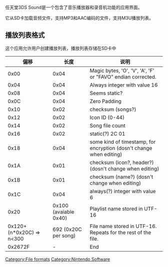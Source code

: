 任天堂3DS Sound是一个包含了音乐播放器和录音机功能的应用界面。

它从SD卡加载音频文件，支持MP3和AAC编码的文件，支持M3U播放列表。

## 播放列表格式

这个应用允许用户创建播放列表，播放列表存储在SD卡中

| 偏移                        | 长度                  | 说明                                                                |
|-----------------------------|-----------------------|---------------------------------------------------------------------|
| 0x00                        | 0x04                  | Magic bytes, 'O', 'V', 'A', 'F' or "FAVO" endian corrected.         |
| 0x04                        | 0x04                  | Always integer with value 16                                        |
| 0x08                        | 0x04                  | Seems static?                                                       |
| 0x0C                        | 0x04                  | Zero Padding                                                        |
| 0x10                        | 0x02                  | checksum (songs?)                                                   |
| 0x12                        | 0x02                  | Icon ID (0-44)                                                      |
| 0x14                        | 0x02                  | Song file count                                                     |
| 0x16                        | 0x02                  | static(?) 2C 01                                                     |
| 0x18                        | 0x04                  | some kind of timestamp, for encryption (dosn't change when editing) |
| 0x1A                        | 0x01                  | checksum (icon?, header?) (dosn't change when editing)              |
| 0x1B                        | 0x01                  | checksum (name?) (dosn't change when editing)                       |
| 0x1C                        | 0x04                  | always(?) integer with value 6                                      |
| 0x20                        | 0x100 (avaiable 0x40) | Playlist name stored in UTF-16                                      |
| 0x120+(n\*0x20C) =\> n\<300 | 692 (0x20C per song)  | File name stored in UTF-16. Repeats for the rest of the file.       |
| 0x2672F                     | \-                    | End                                                                 |

[Category:File formats](Category:File_formats "wikilink")
[Category:Nintendo Software](Category:Nintendo_Software "wikilink")